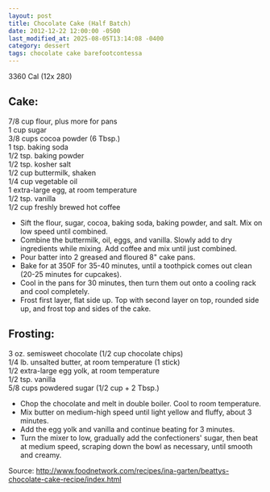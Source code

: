 ```yaml
---
layout: post
title: Chocolate Cake (Half Batch)
date: 2012-12-22 12:00:00 -0500
last_modified_at: 2025-08-05T13:14:08 -0400
category: dessert
tags: chocolate cake barefootcontessa
---
```

3360 Cal (12x 280)

## Cake:

7/8 cup flour, plus more for pans  
1 cup sugar  
3/8 cups cocoa powder (6 Tbsp.)  
1 tsp. baking soda  
1/2 tsp. baking powder  
1/2 tsp. kosher salt  
1/2 cup buttermilk, shaken  
1/4 cup vegetable oil  
1 extra-large egg, at room temperature  
1/2 tsp. vanilla  
1/2 cup freshly brewed hot coffee  

* Sift the flour, sugar, cocoa, baking soda, baking powder, and salt.  Mix on low speed until combined.
* Combine the buttermilk, oil, eggs, and vanilla.  Slowly add to dry ingredients while mixing.  Add coffee and mix until just combined.
* Pour batter into 2 greased and floured 8" cake pans.
* Bake for at 350F for 35-40 minutes, until a toothpick comes out clean (20-25 minutes for cupcakes).
* Cool in the pans for 30 minutes, then turn them out onto a cooling rack and cool completely.
* Frost first layer, flat side up.  Top with second layer on top, rounded side up, and frost top and sides of the cake.

## Frosting:

3 oz. semisweet chocolate (1/2 cup chocolate chips)  
1/4 lb. unsalted butter, at room temperature (1 stick)  
1/2 extra-large egg yolk, at room temperature  
1/2 tsp. vanilla  
5/8 cups powdered sugar (1/2 cup + 2 Tbsp.)  

* Chop the chocolate and melt in double boiler.  Cool to room temperature.
* Mix butter on medium-high speed until light yellow and fluffy, about 3 minutes.
* Add the egg yolk and vanilla and continue beating for 3 minutes.
* Turn the mixer to low, gradually add the confectioners' sugar, then beat at medium speed, scraping down the bowl as necessary, until smooth and creamy.

Source: <http://www.foodnetwork.com/recipes/ina-garten/beattys-chocolate-cake-recipe/index.html>

